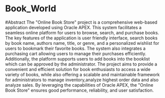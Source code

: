 # Book_World
#Abstract
The "Online Book Store" project is a comprehensive web-based application developed using Oracle APEX. This system facilitates a seamless online platform for users to browse, search, and purchase books. The key features of the application is user friendly interface, search books by book name, authors name, title, or genre, and a personalized wishlist for users to bookmark their favorite books. The system also integrates  a purchasing cart allowing users to manage their purchases efficiently. Additionally, the platform supports users to add books into the booklist which can be approved by the administrator. The project aims to provide a convenient and efficient solution for book enthusiasts to access a wide variety of books, while also offering a scalable and maintainable framework for administrators to manage inventory,analyze highest order data and also analyze sales. By leveraging the capabilities of Oracle APEX, the "Online Book Store" ensures good performance, reliability, and user satisfaction.
